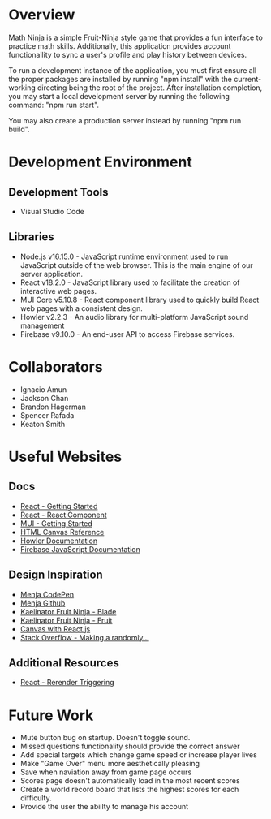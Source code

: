 # Overview

Math Ninja is a simple Fruit-Ninja style game that provides a fun interface to practice math skills. Additionally, this application provides account functionaility to sync a user's profile and play history between devices.

To run a development instance of the application, you must first ensure all the proper packages are installed by running "npm install" with the current-working directing being the root of the project. After installation completion, you may start a local development server by running the following command: "npm run start".

You may also create a production server instead by running "npm run build".

# Development Environment

## Development Tools
* Visual Studio Code

## Libraries
* Node.js v16.15.0 - JavaScript runtime environment used to run JavaScript outside of the web browser. This is the main engine of our server application.
* React v18.2.0 - JavaScript library used to facilitate the creation of interactive web pages.
* MUI Core v5.10.8 - React component library used to quickly build React web pages with a consistent design.
* Howler v2.2.3 - An audio library for multi-platform JavaScript sound management
* Firebase v9.10.0 - An end-user API to access Firebase services.


# Collaborators

* Ignacio Amun
* Jackson Chan
* Brandon Hagerman
* Spencer Rafada
* Keaton Smith

# Useful Websites

## Docs

* [React - Getting Started](https://reactjs.org/docs/getting-started.html)
* [React - React.Component](https://reactjs.org/docs/react-component.html)
* [MUI - Getting Started](https://mui.com/material-ui/getting-started/overview/)
* [HTML Canvas Reference](https://www.w3schools.com/tags/ref_canvas.asp)
* [Howler Documentation](https://github.com/goldfire/howler.js#documentation)
* [Firebase JavaScript Documentation](https://firebase.google.com/docs/web/setup)

## Design Inspiration

* [Menja CodePen](https://codepen.io/MillerTime/pen/BexBbE)
* [Menja Github](https://github.com/MilllerTime/menja)
* [Kaelinator Fruit Ninja - Blade](https://github.com/Kaelinator/AGAD/blob/master/Fruit%20Ninja/Blade.js)
* [Kaelinator Fruit Ninja - Fruit](https://github.com/Kaelinator/AGAD/blob/master/Fruit%20Ninja/Fruit.js)
* [Canvas with React.js](https://medium.com/@pdx.lucasm/canvas-with-react-js-32e133c05258)
* [Stack Overflow - Making a randomly...](https://stackoverflow.com/questions/29962924/making-a-randomly-generated-division-sum-that-always-results-in-a-whole-number)

## Additional Resources

* [React - Rerender Triggering](https://blog.bitsrc.io/5-ways-to-avoid-react-component-re-renderings-90241e775b8c)


# Future Work

* Mute button bug on startup. Doesn't toggle sound.
* Missed questions functionality should provide the correct answer
* Add special targets which change game speed or increase player lives
* Make "Game Over" menu more aesthetically pleasing
* Save when naviation away from game page occurs
* Scores page doesn't automatically load in the most recent scores
* Create a world record board that lists the highest scores for each difficulty.
* Provide the user the abiilty to manage his account